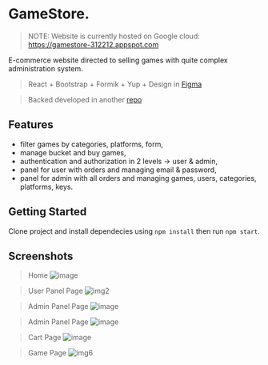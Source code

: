 # GameStore.
> NOTE: Website is currently hosted on Google cloud: https://gamestore-312212.appspot.com

E-commerce website directed to selling games with quite complex administration system.

> React + Bootstrap + Formik + Yup + Design in [Figma](https://www.figma.com/file/KfGp9R4EPAuza4mP0AGZw0/AGH-DB-project%3A-Shop-with-games?node-id=6%3A567)

> Backed developed in another [repo](https://github.com/Matt444/GameStore--backend)

## Features
- filter games by categories, platforms, form,
- manage bucket and buy games,
- authentication and authorization in 2 levels -> user & admin,
- panel for user with  orders and managing email & password,
- panel for admin with all orders and managing games, users, categories, platforms, keys.

## Getting Started

Clone project and install dependecies using `npm install` then run `npm start`.

## Screenshots
> Home
![image](https://user-images.githubusercontent.com/64275057/111546638-4518a380-8778-11eb-901b-db8a95ea12fa.png)

> User Panel Page
![img2](https://github.com/Matt444/store-frontend/blob/master/screenshots/2.png)

> Admin Panel Page
![image](https://user-images.githubusercontent.com/64275057/111547909-29ae9800-877a-11eb-820b-1d076eb344d1.png)

> Admin Panel Page
![image](https://user-images.githubusercontent.com/64275057/111547177-0e8f5880-8779-11eb-948f-dba1da68ece1.png)

> Cart Page
![image](https://user-images.githubusercontent.com/64275057/111546933-b35d6600-8778-11eb-9432-79937ba6d3c9.png)

> Game Page
![img6](https://github.com/Matt444/store-frontend/blob/master/screenshots/6.png)
